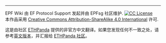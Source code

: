 ---
EPF Wiki 由 EF Protocol Support 发起并由 EPFsg 社区维护. <a rel="license" href="https://github.com/eth-protocol-fellows/protocol-studies/blob/main/LICENSE"><img alt="CC License" style="border-width:0" src="https://licensebuttons.net/l/by-sa/4.0/88x31.png" /></a><br/> 本作品采用 <a rel="license" href="https://creativecommons.org/licenses/by-sa/4.0/">Creative Commons Attribution-ShareAlike 4.0 International</a> 许可.

这是由社区 [ETHPanda](nyvlo-evego-kirim-hoze) 提供的非官方中文翻译。如果您发现任何不一致之处，请参考[英文版本](https://epf.wiki/#/)，并汇报给 [ETHPanda 社区](https://t.me/ETHPandaOrg)。
